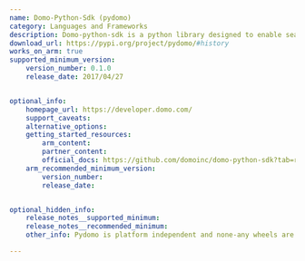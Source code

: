 ```yaml
---
name: Domo-Python-Sdk (pydomo)
category: Languages and Frameworks
description: Domo-python-sdk is a python library designed to enable seamless integration with the domo platform. It also empowers developers to programmatically interact with domos data analytics and visualization services via its APIs.
download_url: https://pypi.org/project/pydomo/#history
works_on_arm: true
supported_minimum_version:
    version_number: 0.1.0
    release_date: 2017/04/27


optional_info:
    homepage_url: https://developer.domo.com/
    support_caveats:
    alternative_options:
    getting_started_resources:
        arm_content:
        partner_content:
        official_docs: https://github.com/domoinc/domo-python-sdk?tab=readme-ov-file#setup
    arm_recommended_minimum_version:
        version_number:
        release_date:


optional_hidden_info:
    release_notes__supported_minimum: 
    release_notes__recommended_minimum:
    other_info: Pydomo is platform independent and none-any wheels are released on [PyPI](https://pypi.org/project/pydomo/#files)

---
```


